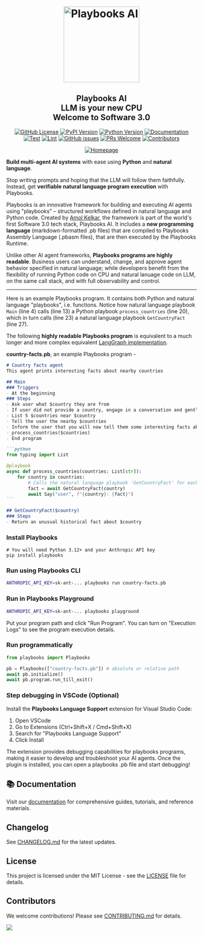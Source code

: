 <div align="center">
   <h1>
   <picture>
      <source media="(prefers-color-scheme: dark)" srcset="https://playbooks-ai.github.io/playbooks-docs/assets/images/playbooks-logo-dark.png">
      <img alt="Playbooks AI" src="https://playbooks-ai.github.io/playbooks-docs/assets/images/playbooks-logo.png" width=200 height=200>
   </picture>
  <h2 align="center">Playbooks AI<br/>LLM is your new CPU<br/>Welcome to Software 3.0</h2>
</div>

<div align="center">

[![GitHub License](https://img.shields.io/github/license/playbooks-ai/playbooks?logo=github)](https://github.com/playbooks-ai/playbooks/blob/master/LICENSE)
[![PyPI Version](https://img.shields.io/pypi/v/playbooks?logo=pypi&color=blue)](https://pypi.org/project/playbooks/)
[![Python Version](https://img.shields.io/badge/Python-3.12-blue?logo=python)](https://www.python.org/)
[![Documentation](https://img.shields.io/badge/Docs-GitHub-blue?logo=github)](https://playbooks-ai.github.io/playbooks-docs/)
[![Test](https://github.com/playbooks-ai/playbooks/actions/workflows/test.yml/badge.svg)](https://github.com/playbooks-ai/playbooks/actions/workflows/test.yml)
[![Lint](https://github.com/playbooks-ai/playbooks/actions/workflows/lint.yml/badge.svg)](https://github.com/playbooks-ai/playbooks/actions/workflows/lint.yml)
[![GitHub issues](https://img.shields.io/github/issues/playbooks-ai/playbooks)](https://github.com/playbooks-ai/playbooks/issues)
[![PRs Welcome](https://img.shields.io/badge/PRs-welcome-green.svg)](https://github.com/playbooks-ai/playbooks/blob/master/CONTRIBUTING.md)
[![Contributors](https://img.shields.io/github/contributors/playbooks-ai/playbooks)](https://github.com/playbooks-ai/playbooks/graphs/contributors)

[![Homepage](https://img.shields.io/badge/Homepage-runplaybooks.ai-red?logo=google-chrome)](https://runplaybooks.ai/)
</div>

**Build multi‑agent AI systems** with ease using **Python** and **natural language**.

Stop writing prompts and hoping that the LLM will follow them faithfully. Instead, get **verifiable natural language program execution** with Playbooks.

Playbooks is an innovative framework for building and executing AI agents using "playbooks" – structured workflows defined in natural language and Python code. Created by [Amol Kelkar](https://www.linkedin.com/in/amol-kelkar/), the framework is part of the world's first Software 3.0 tech stack, Playbooks AI. It includes a **new programming language** (markdown-formatted .pb files) that are compiled to Playbooks Assembly Language (.pbasm files), that are then executed by the Playbooks Runtime.

Unlike other AI agent frameworks, **Playbooks programs are highly readable**. Business users can understand, change, and approve agent behavior specified in natural language; while developers benefit from the flexibility of running Python code on CPU and natural lanuage code on LLM, on the same call stack, and with full observability and control.

---

Here is an example Playbooks program. It contains both Python and natural language "playbooks", i.e. functions. Notice how natural language playbook `Main` (line 4) calls (line 13) a Python playbook `process_countries` (line 20), which in turn calls (line 23) a natural language playbook `GetCountryFact` (line 27).

The following **highly readable Playbooks program** is equivalent to a much longer and more complex equivalent [LangGraph implementation](https://playbooks-ai.github.io/playbooks-docs/reference/playbooks-traditional-comparison/).

**country-facts.pb**, an example Playbooks program -
````markdown
# Country facts agent
This agent prints interesting facts about nearby countries

## Main
### Triggers
- At the beginning
### Steps
- Ask user what $country they are from
- If user did not provide a country, engage in a conversation and gently nudge them to provide a country
- List 5 $countries near $country
- Tell the user the nearby $countries
- Inform the user that you will now tell them some interesting facts about each of the countries
- process_countries($countries)
- End program

```python
from typing import List

@playbook
async def process_countries(countries: List[str]):
    for country in countries:
        # Calls the natural language playbook 'GetCountryFact' for each country
        fact = await GetCountryFact(country)
        await Say("user", f"{country}: {fact}")
```

## GetCountryFact($country)
### Steps
- Return an unusual historical fact about $country
````

### Install Playbooks
```
# You will need Python 3.12+ and your Anthropic API key
pip install playbooks
```

### Run using Playbooks CLI
```bash
ANTHROPIC_API_KEY=sk-ant-... playbooks run country-facts.pb
```

### Run in Playbooks Playground
```bash
ANTHROPIC_API_KEY=sk-ant-... playbooks playground
```
Put your program path and click "Run Program". You can turn on "Execution Logs" to see the program execution details.

### Run programmatically
   ```python
   from playbooks import Playbooks

   pb = Playbooks(["country-facts.pb"]) # absolute or relative path
   await pb.initialize()
   await pb.program.run_till_exit()
   ```

### Step debugging in VSCode (Optional)

Install the **Playbooks Language Support** extension for Visual Studio Code:

1. Open VSCode
2. Go to Extensions (Ctrl+Shift+X / Cmd+Shift+X)
3. Search for "Playbooks Language Support"
4. Click Install

The extension provides debugging capabilities for playbooks programs, making it easier to develop and troubleshoot your AI agents. Once the plugin is installed, you can open a playbooks .pb file and start debugging!

## 📚 Documentation

Visit our [documentation](https://playbooks-ai.github.io/playbooks-docs/) for comprehensive guides, tutorials, and reference materials.

## Changelog

See [CHANGELOG.md](CHANGELOG.md) for the latest updates.

## License

This project is licensed under the MIT License - see the [LICENSE](LICENSE) file for details.

## Contributors
We welcome contributions! Please see [CONTRIBUTING.md](CONTRIBUTING.md) for details.

<!-- ALL-CONTRIBUTORS-LIST:START - Do not remove or modify this section -->
<!-- prettier-ignore-start -->
<!-- markdownlint-disable -->
<!-- markdownlint-restore -->
<!-- prettier-ignore-end -->
<!-- ALL-CONTRIBUTORS-LIST:END -->
<a href="https://github.com/playbooks-ai/playbooks/graphs/contributors">
  <img src="https://contrib.rocks/image?repo=playbooks-ai/playbooks" />
</a>

